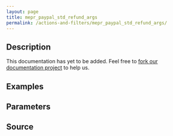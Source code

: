 ```yaml
---
layout: page
title: mepr_paypal_std_refund_args
permalink: /actions-and-filters/mepr_paypal_std_refund_args/
---
```


## Description

This documentation has yet to be added. Feel free to [fork our documentation project](https://github.com/caseproof/memberpress-docs) to help us.

## Examples


## Parameters


## Source

